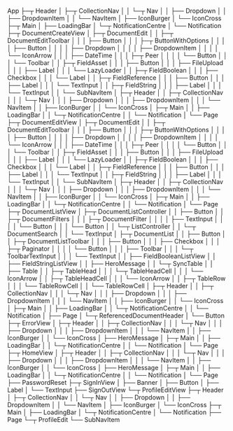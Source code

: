 App
├─┬ Header
│ ├─┬ CollectionNav
│ │ └─┬ Nav
│ │   ├── Dropdown
│ │   ├── DropdownItem
│ │   └── NavItem
│ ├── IconBurger
│ └── IconCross
├─┬ Main
│ ├── LoadingBar
│ └─┬ NotificationCentre
│   └── Notification
├─┬ DocumentCreateView
│ ├─┬ DocumentEdit
│ │ ├─┬ DocumentEditToolbar
│ │ │ ├── Button
│ │ │ ├─┬ ButtonWithOptions
│ │ │ │ ├── Button
│ │ │ │ ├── Dropdown
│ │ │ │ ├── DropdownItem
│ │ │ │ └── IconArrow
│ │ │ ├── DateTime
│ │ │ ├─┬ Peer
│ │ │ │ └── Button
│ │ │ └── Toolbar
│ │ ├─┬ FieldAsset
│ │ │ ├── Button
│ │ │ ├── FileUpload
│ │ │ ├── Label
│ │ │ └── LazyLoader
│ │ ├─┬ FieldBoolean
│ │ │ ├── Checkbox
│ │ │ └── Label
│ │ ├─┬ FieldReference
│ │ │ ├── Button
│ │ │ ├── Label
│ │ │ └── TextInput
│ │ ├─┬ FieldString
│ │ │ ├── Label
│ │ │ └── TextInput
│ │ └── SubNavItem
│ ├─┬ Header
│ │ ├─┬ CollectionNav
│ │ │ └─┬ Nav
│ │ │   ├── Dropdown
│ │ │   ├── DropdownItem
│ │ │   └── NavItem
│ │ ├── IconBurger
│ │ └── IconCross
│ ├─┬ Main
│ │ ├── LoadingBar
│ │ └─┬ NotificationCentre
│ │   └── Notification
│ └── Page
├─┬ DocumentEditView
│ ├─┬ DocumentEdit
│ │ ├─┬ DocumentEditToolbar
│ │ │ ├── Button
│ │ │ ├─┬ ButtonWithOptions
│ │ │ │ ├── Button
│ │ │ │ ├── Dropdown
│ │ │ │ ├── DropdownItem
│ │ │ │ └── IconArrow
│ │ │ ├── DateTime
│ │ │ ├─┬ Peer
│ │ │ │ └── Button
│ │ │ └── Toolbar
│ │ ├─┬ FieldAsset
│ │ │ ├── Button
│ │ │ ├── FileUpload
│ │ │ ├── Label
│ │ │ └── LazyLoader
│ │ ├─┬ FieldBoolean
│ │ │ ├── Checkbox
│ │ │ └── Label
│ │ ├─┬ FieldReference
│ │ │ ├── Button
│ │ │ ├── Label
│ │ │ └── TextInput
│ │ ├─┬ FieldString
│ │ │ ├── Label
│ │ │ └── TextInput
│ │ └── SubNavItem
│ ├─┬ Header
│ │ ├─┬ CollectionNav
│ │ │ └─┬ Nav
│ │ │   ├── Dropdown
│ │ │   ├── DropdownItem
│ │ │   └── NavItem
│ │ ├── IconBurger
│ │ └── IconCross
│ ├─┬ Main
│ │ ├── LoadingBar
│ │ └─┬ NotificationCentre
│ │   └── Notification
│ └── Page
├─┬ DocumentListView
│ ├─┬ DocumentListController
│ │ ├── Button
│ │ ├─┬ DocumentFilters
│ │ │ ├─┬ DocumentFilter
│ │ │ │ ├── TextInput
│ │ │ │ └── Button
│ │ │ └── Button
│ │ └─┬ ListController
│ │   └─┬ DocumentSearch
│ │     └── TextInput
│ ├─┬ DocumentList
│ │ ├── Button
│ │ ├─┬ DocumentListToolbar
│ │ │ ├── Button
│ │ │ ├── Checkbox
│ │ │ ├─┬ Paginator
│ │ │ │ └── Button
│ │ │ ├── Toolbar
│ │ │ └─┬ ToolbarTextInput
│ │ │   └── TextInput
│ │ ├── FieldBooleanListView
│ │ ├── FieldStringListView
│ │ ├── HeroMessage
│ │ └─┬ SyncTable
│ │   ├── Table
│ │   ├─┬ TableHead
│ │   │ └─┬ TableHeadCell
│ │   │   └── IconArrow
│ │   ├─┬ TableHeadCell
│ │   │ └── IconArrow
│ │   ├─┬ TableRow
│ │   │ └── TableRowCell
│ │   └── TableRowCell
│ ├─┬ Header
│ │ ├─┬ CollectionNav
│ │ │ └─┬ Nav
│ │ │   ├── Dropdown
│ │ │   ├── DropdownItem
│ │ │   └── NavItem
│ │ ├── IconBurger
│ │ └── IconCross
│ ├─┬ Main
│ │ ├── LoadingBar
│ │ └─┬ NotificationCentre
│ │   └── Notification
│ ├── Page
│ └─┬ ReferencedDocumentHeader
│   └── Button
├─┬ ErrorView
│ ├─┬ Header
│ │ ├─┬ CollectionNav
│ │ │ └─┬ Nav
│ │ │   ├── Dropdown
│ │ │   ├── DropdownItem
│ │ │   └── NavItem
│ │ ├── IconBurger
│ │ └── IconCross
│ ├── HeroMessage
│ ├─┬ Main
│ │ ├── LoadingBar
│ │ └─┬ NotificationCentre
│ │   └── Notification
│ └── Page
├─┬ HomeView
│ ├─┬ Header
│ │ ├─┬ CollectionNav
│ │ │ └─┬ Nav
│ │ │   ├── Dropdown
│ │ │   ├── DropdownItem
│ │ │   └── NavItem
│ │ ├── IconBurger
│ │ └── IconCross
│ ├── HeroMessage
│ ├─┬ Main
│ │ ├── LoadingBar
│ │ └─┬ NotificationCentre
│ │   └── Notification
│ └── Page
├── PasswordReset
├─┬ SignInView
│ ├── Banner
│ ├── Button
│ ├── Label
│ └── TextInput
├── SignOutView
└─┬ ProfileEditView
  ├─┬ Header
  │ ├─┬ CollectionNav
  │ │ └─┬ Nav
  │ │   ├── Dropdown
  │ │   ├── DropdownItem
  │ │   └── NavItem
  │ ├── IconBurger
  │ └── IconCross
  ├─┬ Main
  │ ├── LoadingBar
  │ └─┬ NotificationCentre
  │   └── Notification
  ├── Page
  └─┬ ProfileEdit
    └── SubNavItem
